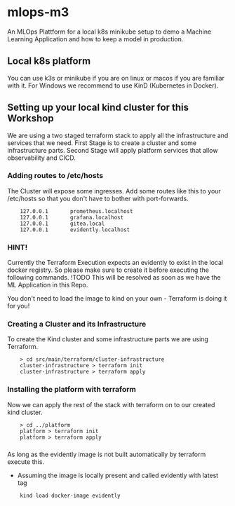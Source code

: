 # mlops-m3
An MLOps Plattform for a local k8s minikube setup to demo a Machine Learning Application and how to keep a model in production.

## Local k8s platform

You can use k3s or minikube if you are on linux or macos if you are familiar with it.
For Windows we recommend to use KinD (Kubernetes in Docker).

## Setting up your local kind cluster for this Workshop

We are using a two staged terraform stack to apply all the infrastructure and services that we need.
First Stage is to create a cluster and some infrastructure parts.
Second Stage will apply platform services that allow observability and CICD.

### Adding routes to /etc/hosts
The Cluster will expose some ingresses.
Add some routes like this to your /etc/hosts so that you don't have to bother with port-forwards.

```
    127.0.0.1       prometheus.localhost
    127.0.0.1       grafana.localhost
    127.0.0.1       gitea.local
    127.0.0.1       evidently.localhost
```

### HINT!

Currently the Terraform Execution expects an evidently to exist in the local docker registry.
So please make sure to create it before executing the following commands.
!TODO This will be resolved as soon as we have the ML Application in this Repo.

You don't need to load the image to kind on your own - Terraform is doing it for you!

### Creating a Cluster and its Infrastructure

To create the Kind cluster and some infrastructure parts we are using Terraform.

```
    > cd src/main/terraform/cluster-infrastructure
    cluster-infrastructure > terraform init
    cluster-infrastructure > terraform apply
```

### Installing the platform with terraform

Now we can apply the rest of the stack with terraform on to our created kind cluster.

``` 
    > cd ../platform
    platform > terraform init
    platform > terraform apply
```

###

As long as the evidently image is not built automatically by terraform execute this.
- Assuming the image is locally present and called evidently with latest tag
```
    kind load docker-image evidently
```
